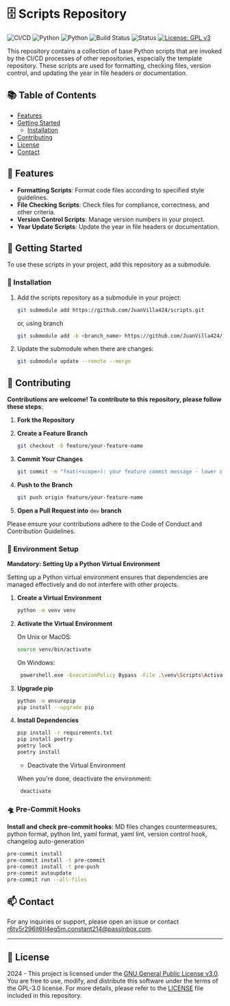 # 🗄️ Scripts Repository

![CI/CD](https://img.shields.io/badge/CI/CD-Pipeline-blue)
![Python](https://img.shields.io/badge/Python-3776AB?logo=python&logoColor=fff)
![Python](https://img.shields.io/badge/Python-3.11%2B-blue.svg)
![Build Status](https://github.com/JuanVilla424/scripts/actions/workflows/ci.yml/badge.svg?branch=main)
![Status](https://img.shields.io/badge/Status-Stable-green.svg)
[![License: GPL v3](https://img.shields.io/badge/License-GPLv3-blue.svg)](LICENSE.md)

This repository contains a collection of base Python scripts that are invoked by the CI/CD processes of other repositories, especially the template repository. These scripts are used for formatting, checking files, version control, and updating the year in file headers or documentation.

## 📚 Table of Contents

- [Features](#-features)
- [Getting Started](#-getting-started)
  - [Installation](#-installation)
- [Contributing](#-contributing)
- [License](#-license)
- [Contact](#-contact)

## 🌟 Features

- **Formatting Scripts**: Format code files according to specified style guidelines.
- **File Checking Scripts**: Check files for compliance, correctness, and other criteria.
- **Version Control Scripts**: Manage version numbers in your project.
- **Year Update Scripts**: Update the year in file headers or documentation.

## 🚀 Getting Started

To use these scripts in your project, add this repository as a submodule.

### 🔨 Installation

1. Add the scripts repository as a submodule in your project:

   ```bash
   git submodule add https://github.com/JuanVilla424/scripts.git
   ```

   or, using branch

   ```bash
   git submodule add -b <branch_name> https://github.com/JuanVilla424/scripts.git
   ```

2. Update the submodule when there are changes:

   ```bash
   git submodule update --remote --merge
   ```

## 🤝 Contributing

**Contributions are welcome! To contribute to this repository, please follow these steps**:

1. **Fork the Repository**

2. **Create a Feature Branch**

   ```bash
   git checkout -b feature/your-feature-name
   ```

3. **Commit Your Changes**

   ```bash
   git commit -m "feat(<scope>): your feature commit message - lower case"
   ```

4. **Push to the Branch**

   ```bash
   git push origin feature/your-feature-name
   ```

5. **Open a Pull Request into** `dev` **branch**

Please ensure your contributions adhere to the Code of Conduct and Contribution Guidelines.

### 🔧 Environment Setup

**Mandatory: Setting Up a Python Virtual Environment**

Setting up a Python virtual environment ensures that dependencies are managed effectively and do not interfere with other projects.

1. **Create a Virtual Environment**

   ```bash
   python -m venv venv
   ```

2. **Activate the Virtual Environment**

   On Unix or MacOS:

   ```bash
   source venv/bin/activate
   ```

   On Windows:

   ```bash
    powershell.exe -ExecutionPolicy Bypass -File .\venv\Scripts\Activate.ps1
   ```

3. **Upgrade pip**

   ```bash
   python -m ensurepip
   pip install --upgrade pip
   ```

4. **Install Dependencies**

   ```bash
   pip install -r requirements.txt
   pip install poetry
   poetry lock
   poetry install
   ```

   - Deactivate the Virtual Environment

   When you're done, deactivate the environment:

   ```bash
    deactivate
   ```

### 🛸 Pre-Commit Hooks

**Install and check pre-commit hooks**: MD files changes countermeasures, python format, python lint, yaml format, yaml lint, version control hook, changelog auto-generation

```bash
pre-commit install
pre-commit install -t pre-commit
pre-commit install -t pre-push
pre-commit autoupdate
pre-commit run --all-files
```

## 📫 Contact

For any inquiries or support, please open an issue or contact [r6ty5r296it6tl4eg5m.constant214@passinbox.com](mailto:r6ty5r296it6tl4eg5m.constant214@passinbox.com).

---

## 📜 License

2024 - This project is licensed under the [GNU General Public License v3.0](https://www.gnu.org/licenses/gpl-3.0.en.html). You are free to use, modify, and distribute this software under the terms of the GPL-3.0 license. For more details, please refer to the [LICENSE](LICENSE) file included in this repository.

